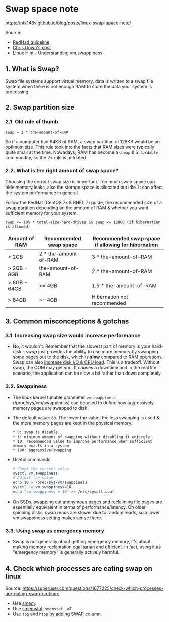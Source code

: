 # Swap space note

<https://ntk148v.github.io/blog/posts/linux-swap-space-note/>

Source:
- [RedHad guideline](https://access.redhat.com/documentation/en-us/red_hat_enterprise_linux/7/html/installation_guide/sect-disk-partitioning-setup-x86#sect-recommended-partitioning-scheme-x86)
- [Chris Down's post](https://chrisdown.name/2018/01/02/in-defence-of-swap.html)
- [Linux Hint - Understanding vm.swappiness](https://linuxhint.com/understanding_vm_swappiness/)

## 1. What is Swap?

Swap file systems support virtual memory, data is written to a swap file system when there is not enough RAM to store the data your system is processing.

## 2. Swap partition size

### 2.1. Old rule of thumb

```
swap = 2 * the-amount-of-RAM
```

So if a computer had 64KB of RAM, a swap partition of 128KB would be an optimum size. This rule took into the facts that RAM sizes were typically quite small at the time. Nowadays, RAM has become a `cheap` & `affordable` commondity, so the 2x rule is outdated.

### 2.2. What is the right amount of swap space?

Choosing the correct swap size is important. Too much swap space can hide memory leaks, also the storage space is allocated but idle. It can affect the system performance in general.

Follow the RedHat (CentOS 7x & RHEL 7) guide, the recommended size of a swap partition depending on the amount of RAM & whether you want sufficient memory for your system.

```
swap <= 10% * total-size-hard-drives && swap <= 128GB (if hibernation is allowed)
```

| Amount of RAM | Recommended swap space | Recommended swap space if allowing for hibernation |
| ------------- | ---------------------- | -------------------------------------------------- |
| < 2GB         | 2 \* the-amount-of-RAM | 3 \* the-amount-of-RAM                             |
| > 2GB - 8GB   | the-amount-of-RAM      | 2 \* the-amount-of-RAM                             |
| > 8GB - 64GB  | >= 4GB                 | 1.5 \* the-amount-of-RAM                           |
| > 64GB        | >= 4GB                 | Hibernation not recommended                        |

## 3. Common misconceptions & gotchas

### 3.1. Increasing swap size would increase performance

- No, it wouldn't. Remember that the slowest part of memory is your hard-disk - _swap_ just provides the ability to use more memory by swapping some pages out to the disk, which is **slow** compared to RAM operations. Swap can also [increase disk I/O & CPU load](https://askubuntu.com/questions/367881/does-swap-file-usage-increase-disk-i-o-and-cpu-load). This is a tradeoff. Without swap, the OOM may get you. It causes a downtime and in the real life scenario, the application can be slow a bit rather than down completely.

### 3.2. Swappiness

- The linux kernel tunable parameter `vm.swappiness` (/proc/sys/vm/swappiness) can be used to define how aggressively memory pages are swapped to disk.
- The default value: `60`. The lower the value, the less swapping is used & the more memory pages are kept in the physical memory.

  ```
  * 0: swap is disable.
  * 1: minimum amount of swapping without disabling it entirely.
  * 10: recommended value to improve performance when sufficient memory exists in a system
  * 100: aggressive swapping
  ```

- Useful commands:

  ```bash
  # Check the current value
  sysctl vm.swappiness
  # Adjust the value
  echo 10 > /proc/sys/vm/swappiness
  sysctl -w vm.swappiness=10
  echo "vm.swappiness = 10" >> /etc/sysctl.conf
  ```

- On SSDs, swapping out anonymous pages and reclaiming file pages are essentially equivalent in terms of performance/latency. On older spinning disks, swap reads are slower due to random reads, so a lower vm.swappiness setting makes sense there.

### 3.3. Using swap as emergency memory

- Swap is not generally about getting emergency memory, it's about making memory reclamation egalitarian and efficient. In fact, using it as "emergency memory" is generally actively harmful.

## 4. Check which processes are eating swap on linux

Source: <https://superuser.com/questions/1677225/check-which-processes-are-eating-swap-on-linux>

- Use [smem](https://manpages.debian.org/bullseye/smem/smem.8.en.html):
- Use [smemstat](http://manpages.org/smemstat/8): `smemstat -mT`
- Use `top` and `htop` by adding SWAP column.
